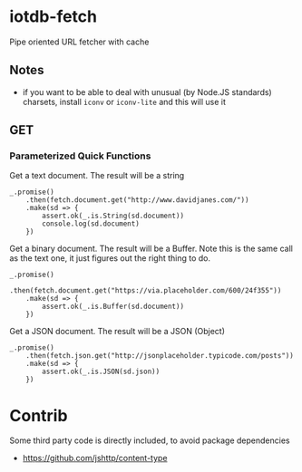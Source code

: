 # iotdb-fetch
Pipe oriented URL fetcher with cache

## Notes

* if you want to be able to deal with unusual
  (by Node.JS standards) charsets, install
  `iconv` or `iconv-lite` and this will use it

## GET
    
### Parameterized Quick Functions

Get a text document. The result will be a string

    _.promise()
        .then(fetch.document.get("http://www.davidjanes.com/"))
        .make(sd => {
            assert.ok(_.is.String(sd.document))
            console.log(sd.document)
        })

Get a binary document. The result will be a Buffer. Note this
is the same call as the text one, it just figures out the
right thing to do.

    _.promise()
        .then(fetch.document.get("https://via.placeholder.com/600/24f355"))
        .make(sd => {
            assert.ok(_.is.Buffer(sd.document))
        })

Get a JSON document. The result will be a JSON (Object)

    _.promise()
        .then(fetch.json.get("http://jsonplaceholder.typicode.com/posts"))
        .make(sd => {
            assert.ok(_.is.JSON(sd.json))
        })

# Contrib

Some third party code is directly included, to avoid package dependencies

* https://github.com/jshttp/content-type
